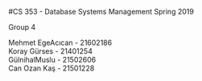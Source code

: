 #CS 353 - Database Systems Management Spring 2019

Group 4

Mehmet EgeAcıcan - 21602186<br/>
Koray Gürses - 21401254<br/>
GülnihalMuslu - 21502606<br/>
Can Ozan Kaş - 21501228<br/>

